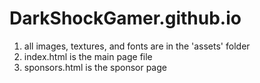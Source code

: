 # DarkShockGamer.github.io

1. all images, textures, and fonts are in the 'assets' folder
2. index.html is the main page file
3. sponsors.html is the sponsor page

